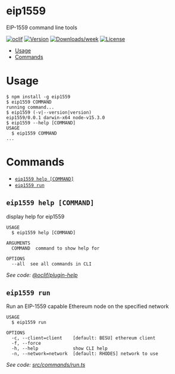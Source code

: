 eip1559
=======

EIP-1559 command line tools

[![oclif](https://img.shields.io/badge/cli-oclif-brightgreen.svg)](https://oclif.io)
[![Version](https://img.shields.io/npm/v/eip1559.svg)](https://npmjs.org/package/eip1559)
[![Downloads/week](https://img.shields.io/npm/dw/eip1559.svg)](https://npmjs.org/package/eip1559)
[![License](https://img.shields.io/npm/l/eip1559.svg)](https://github.com/abdelhamidbakhta/eip1559/blob/main/package.json)

<!-- toc -->

* [Usage](#usage)
* [Commands](#commands)

<!-- tocstop -->

# Usage

<!-- usage -->

```sh-session
$ npm install -g eip1559
$ eip1559 COMMAND
running command...
$ eip1559 (-v|--version|version)
eip1559/0.0.1 darwin-x64 node-v15.3.0
$ eip1559 --help [COMMAND]
USAGE
  $ eip1559 COMMAND
...
```

<!-- usagestop -->

# Commands

<!-- commands -->

* [`eip1559 help [COMMAND]`](#eip1559-help-command)
* [`eip1559 run`](#eip1559-run)

## `eip1559 help [COMMAND]`

display help for eip1559

```
USAGE
  $ eip1559 help [COMMAND]

ARGUMENTS
  COMMAND  command to show help for

OPTIONS
  --all  see all commands in CLI
```

_See code: [@oclif/plugin-help](https://github.com/oclif/plugin-help/blob/v3.2.1/src/commands/help.ts)_

## `eip1559 run`

Run an EIP-1559 capable Ethereum node on the specified network

```
USAGE
  $ eip1559 run

OPTIONS
  -c, --client=client    [default: BESU] ethereum client
  -f, --force
  -h, --help             show CLI help
  -n, --network=network  [default: RHODES] network to use
```

_See code: [src/commands/run.ts](https://github.com/abdelhamidbakhta/eip1559/blob/v0.0.1/src/commands/run.ts)_
<!-- commandsstop -->

